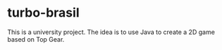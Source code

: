 # turbo-brasil
This is a university project. The idea is to use Java to create a 2D game based on Top Gear.

